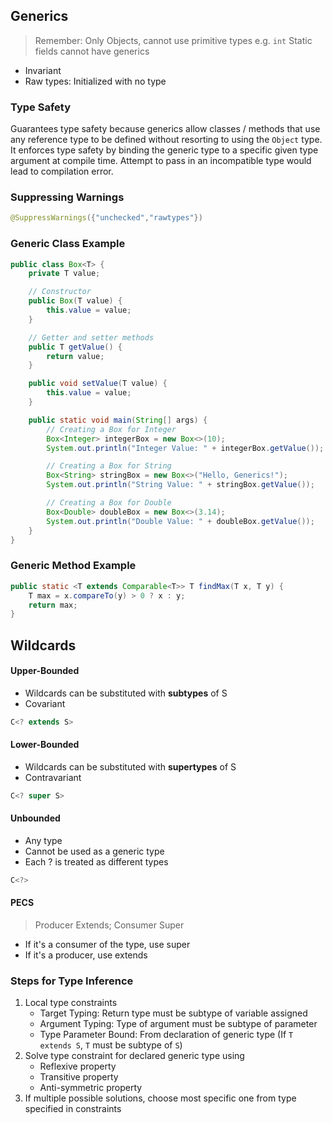 ## Generics

> Remember: Only Objects, cannot use primitive types e.g. `int`
> Static fields cannot have generics

- Invariant
- Raw types: Initialized with no type

### Type Safety
Guarantees type safety because generics allow classes / methods that use any reference type to be defined without resorting to using the `Object` type. It enforces type safety by binding the generic type to a specific given type argument at compile time. Attempt to pass in an incompatible type would lead to compilation error.

### Suppressing Warnings

```java
@SuppressWarnings({"unchecked","rawtypes"})
```

### Generic Class Example
```java
public class Box<T> {
    private T value;

    // Constructor
    public Box(T value) {
        this.value = value;
    }

    // Getter and setter methods
    public T getValue() {
        return value;
    }

    public void setValue(T value) {
        this.value = value;
    }

    public static void main(String[] args) {
        // Creating a Box for Integer
        Box<Integer> integerBox = new Box<>(10);
        System.out.println("Integer Value: " + integerBox.getValue());

        // Creating a Box for String
        Box<String> stringBox = new Box<>("Hello, Generics!");
        System.out.println("String Value: " + stringBox.getValue());

        // Creating a Box for Double
        Box<Double> doubleBox = new Box<>(3.14);
        System.out.println("Double Value: " + doubleBox.getValue());
    }
}
```

<div style="page-break-after: always;"></div>

### Generic Method Example
```java
public static <T extends Comparable<T>> T findMax(T x, T y) {
	T max = x.compareTo(y) > 0 ? x : y;
	return max;
}
```

## Wildcards
#### Upper-Bounded
- Wildcards can be substituted with **subtypes** of S
- Covariant
```java
C<? extends S>
```

#### Lower-Bounded
- Wildcards can be substituted with **supertypes** of S
- Contravariant
```java
C<? super S>
```


#### Unbounded
- Any type
- Cannot be used as a generic type
- Each ? is treated as different types
```java
C<?>
```

#### PECS
> Producer Extends; Consumer Super
- If it's a consumer of the type, use super
- If it's a producer, use extends

### Steps for Type Inference
1. Local type constraints
	- Target Typing: Return type must be subtype of variable assigned
	- Argument Typing: Type of argument must be subtype of parameter
	- Type Parameter Bound: From declaration of generic type (If `T extends S`, `T` must be subtype of `S`)
 2. Solve type constraint for declared generic type using
	- Reflexive property
	- Transitive property
	- Anti-symmetric property
3. If multiple possible solutions, choose most specific one from type specified in constraints